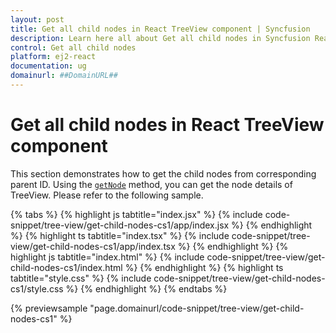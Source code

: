 ```yaml
---
layout: post
title: Get all child nodes in React TreeView component | Syncfusion
description: Learn here all about Get all child nodes in Syncfusion React TreeView component of Syncfusion Essential JS 2 and more.
control: Get all child nodes 
platform: ej2-react
documentation: ug
domainurl: ##DomainURL##
---
```


# Get all child nodes in React TreeView component

This section demonstrates how to get the child nodes from corresponding parent ID. Using the [`getNode`](https://ej2.syncfusion.com/react/documentation/api/treeview#getnode) method, you can get the node details of TreeView. Please refer to the following sample.

{% tabs %}
{% highlight js tabtitle="index.jsx" %}
{% include code-snippet/tree-view/get-child-nodes-cs1/app/index.jsx %}
{% endhighlight %}
{% highlight ts tabtitle="index.tsx" %}
{% include code-snippet/tree-view/get-child-nodes-cs1/app/index.tsx %}
{% endhighlight %}
{% highlight js tabtitle="index.html" %}
{% include code-snippet/tree-view/get-child-nodes-cs1/index.html %}
{% endhighlight %}
{% highlight ts tabtitle="style.css" %}
{% include code-snippet/tree-view/get-child-nodes-cs1/style.css %}
{% endhighlight %}
{% endtabs %}

 {% previewsample "page.domainurl/code-snippet/tree-view/get-child-nodes-cs1" %}